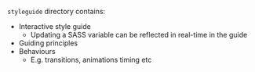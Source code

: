 `styleguide`  directory contains:

* Interactive style guide
  * Updating a SASS variable can be reflected in real-time in the guide
* Guiding principles
* Behaviours
  * E.g. transitions, animations timing etc